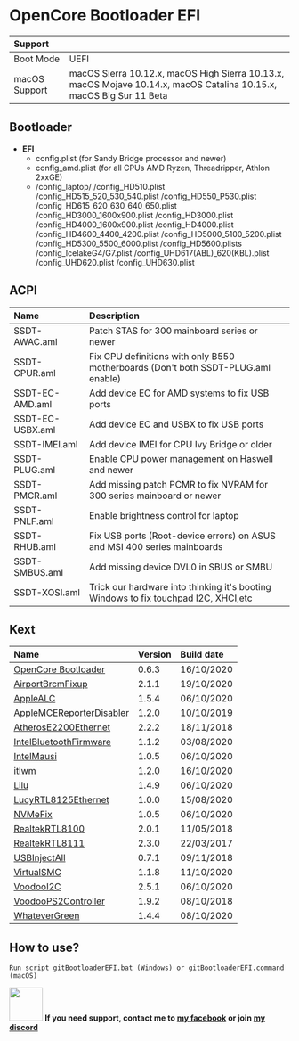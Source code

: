OpenCore Bootloader EFI
======================

| Support |  |
| :--- | :--- |
| Boot Mode | UEFI |
| macOS Support | macOS Sierra 10.12.x, macOS High Sierra 10.13.x, macOS Mojave 10.14.x, macOS Catalina 10.15.x, macOS Big Sur 11 Beta |

## Bootloader 
- **EFI** 
  -    config.plist (for Sandy Bridge processor and newer)
  -    config_amd.plist (for all CPUs AMD Ryzen, Threadripper, Athlon 2xxGE)
  -    /config_laptop/   /config_HD510.plist
                         /config_HD515_520_530_540.plist
                         /config_HD550_P530.plist
                         /config_HD615_620_630_640_650.plist
                         /config_HD3000_1600x900.plist
                         /config_HD3000.plist
                         /config_HD4000_1600x900.plist
                         /config_HD4000.plist
                         /config_HD4600_4400_4200.plist
                         /config_HD5000_5100_5200.plist
                         /config_HD5300_5500_6000.plist
                         /config_HD5600.plists
                         /config_IcelakeG4/G7.plist
                         /config_UHD617(ABL)_620(KBL).plist
                         /config_UHD620.plist
                         /config_UHD630.plist    

## ACPI

| Name | Description |
|:-----|:------------|
SSDT-AWAC.aml | Patch STAS for 300 mainboard series or newer
SSDT-CPUR.aml | Fix CPU definitions with only B550 motherboards (Don't both SSDT-PLUG.aml enable)
SSDT-EC-AMD.aml | Add device EC for AMD systems to fix USB ports
SSDT-EC-USBX.aml | Add device EC and USBX to fix USB ports
SSDT-IMEI.aml | Add device IMEI for CPU Ivy Bridge or older
SSDT-PLUG.aml | Enable CPU power management on Haswell and newer
SSDT-PMCR.aml | Add missing patch PCMR to fix NVRAM for 300 series mainboard or newer
SSDT-PNLF.aml | Enable brightness control for laptop
SSDT-RHUB.aml | Fix USB ports (Root-device errors) on ASUS and MSI 400 series mainboards
SSDT-SMBUS.aml | Add missing device DVL0 in SBUS or SMBU
SSDT-XOSI.aml | Trick our hardware into thinking it's booting Windows to fix touchpad I2C, XHCI,etc

## Kext

| Name | Version | Build date |
|:-----|:-------------|:-----|
[OpenCore Bootloader](https://github.com/acidanthera/OpenCorePkg) | 0.6.3 | 16/10/2020
[AirportBrcmFixup](https://github.com/acidanthera/AirportBrcmFixup) |  2.1.1 | 19/10/2020
[AppleALC](https://github.com/acidanthera/AppleALC) | 1.5.4 | 06/10/2020
[AppleMCEReporterDisabler](https://github.com/acidanthera/AppleALC) | 1.2.0 | 10/10/2019
[AtherosE2200Ethernet](https://github.com/Mieze/AtherosE2200Ethernet) | 2.2.2 | 18/11/2018
[IntelBluetoothFirmware](https://github.com/OpenIntelWireless/IntelBluetoothFirmware) | 1.1.2 | 03/08/2020
[IntelMausi](https://github.com/acidanthera/IntelMausi) | 1.0.5 | 06/10/2020
[itlwm](https://github.com/OpenIntelWireless/itlwm) | 1.2.0 | 16/10/2020
[Lilu](https://github.com/acidanthera/Lilu) | 1.4.9 | 06/10/2020
[LucyRTL8125Ethernet](https://github.com/Mieze/LucyRTL8125Ethernet) | 1.0.0 | 15/08/2020
[NVMeFix](https://github.com/acidanthera/NVMeFix) | 1.0.5 | 06/10/2020
[RealtekRTL8100](https://github.com/Mieze/RealtekRTL8100) | 2.0.1 | 11/05/2018
[RealtekRTL8111](https://bitbucket.org/RehabMan/os-x-realtek-network/downloads/) | 2.3.0 | 22/03/2017
[USBInjectAll](https://github.com/RehabMan/OS-X-USB-Inject-All) | 0.7.1 | 09/11/2018
[VirtualSMC](https://github.com/acidanthera/VirtualSMC) | 1.1.8 | 11/10/2020
[VoodooI2C](https://github.com/VoodooI2C/VoodooI2C) | 2.5.1 | 06/10/2020
[VoodooPS2Controller](https://github.com/RehabMan/OS-X-Voodoo-PS2-Controller) | 1.9.2 | 08/10/2018
[WhateverGreen](https://github.com/acidanthera/WhateverGreen) | 1.4.4 | 08/10/2020

## How to use?

    Run script gitBootloaderEFI.bat (Windows) or gitBootloaderEFI.command (macOS)

<img src="https://media.giphy.com/media/LnQjpWaON8nhr21vNW/giphy.gif" width="60"> <b> If you need support, contact me to [my facebook](https://www.facebook.com/lzhoang2601) or join [my discord](https://discord.gg/4cDFWPw) </b>
